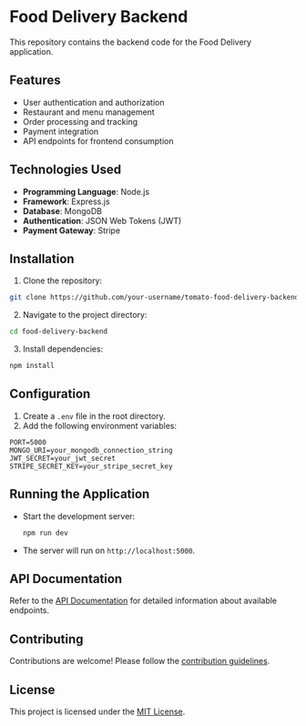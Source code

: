 # Food Delivery Backend
This repository contains the backend code for the Food Delivery application.

## Features

- User authentication and authorization
- Restaurant and menu management
- Order processing and tracking
- Payment integration
- API endpoints for frontend consumption

## Technologies Used

- **Programming Language**: Node.js
- **Framework**: Express.js
- **Database**: MongoDB
- **Authentication**: JSON Web Tokens (JWT)
- **Payment Gateway**: Stripe

## Installation

1. Clone the repository:
  ```bash
  git clone https://github.com/your-username/tomato-food-delivery-backend.git
  ```
2. Navigate to the project directory:
  ```bash
  cd food-delivery-backend
  ```
3. Install dependencies:
  ```bash
  npm install
  ```

## Configuration

1. Create a `.env` file in the root directory.
2. Add the following environment variables:
  ```env
  PORT=5000
  MONGO_URI=your_mongodb_connection_string
  JWT_SECRET=your_jwt_secret
  STRIPE_SECRET_KEY=your_stripe_secret_key
  ```

## Running the Application

- Start the development server:
  ```bash
  npm run dev
  ```
- The server will run on `http://localhost:5000`.

## API Documentation

Refer to the [API Documentation](docs/api.md) for detailed information about available endpoints.

## Contributing

Contributions are welcome! Please follow the [contribution guidelines](CONTRIBUTING.md).

## License

This project is licensed under the [MIT License](LICENSE).
